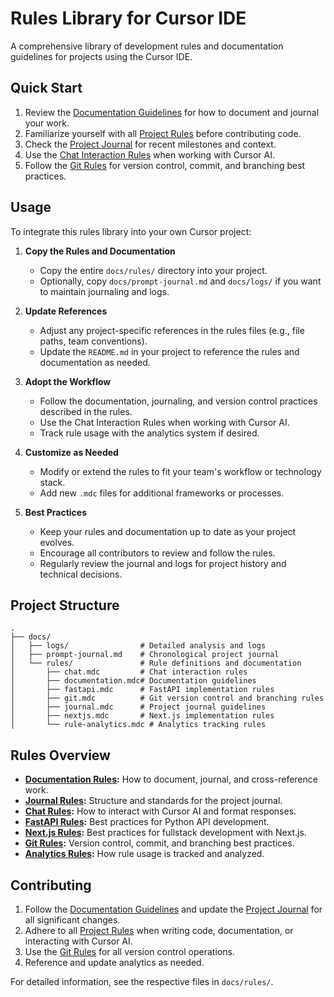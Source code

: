 # Rules Library for Cursor IDE

A comprehensive library of development rules and documentation guidelines for projects using the Cursor IDE.

## Quick Start

1. Review the [Documentation Guidelines](docs/rules/documentation.mdc) for how to document and journal your work.
2. Familiarize yourself with all [Project Rules](#rules-overview) before contributing code.
3. Check the [Project Journal](docs/prompt-journal.md) for recent milestones and context.
4. Use the [Chat Interaction Rules](docs/rules/chat.mdc) when working with Cursor AI.
5. Follow the [Git Rules](docs/rules/git.mdc) for version control, commit, and branching best practices.

## Usage

To integrate this rules library into your own Cursor project:

1. **Copy the Rules and Documentation**
   - Copy the entire `docs/rules/` directory into your project.
   - Optionally, copy `docs/prompt-journal.md` and `docs/logs/` if you want to maintain journaling and logs.

2. **Update References**
   - Adjust any project-specific references in the rules files (e.g., file paths, team conventions).
   - Update the `README.md` in your project to reference the rules and documentation as needed.

3. **Adopt the Workflow**
   - Follow the documentation, journaling, and version control practices described in the rules.
   - Use the Chat Interaction Rules when working with Cursor AI.
   - Track rule usage with the analytics system if desired.

4. **Customize as Needed**
   - Modify or extend the rules to fit your team's workflow or technology stack.
   - Add new `.mdc` files for additional frameworks or processes.

5. **Best Practices**
   - Keep your rules and documentation up to date as your project evolves.
   - Encourage all contributors to review and follow the rules.
   - Regularly review the journal and logs for project history and technical decisions.

## Project Structure

```
.
├── docs/
│   ├── logs/                # Detailed analysis and logs
│   ├── prompt-journal.md    # Chronological project journal
│   └── rules/               # Rule definitions and documentation
│       ├── chat.mdc         # Chat interaction rules
│       ├── documentation.mdc# Documentation guidelines
│       ├── fastapi.mdc      # FastAPI implementation rules
│       ├── git.mdc          # Git version control and branching rules
│       ├── journal.mdc      # Project journal guidelines
│       ├── nextjs.mdc       # Next.js implementation rules
│       └── rule-analytics.mdc # Analytics tracking rules
```

## Rules Overview

- **[Documentation Rules](docs/rules/documentation.mdc):** How to document, journal, and cross-reference work.
- **[Journal Rules](docs/rules/journal.mdc):** Structure and standards for the project journal.
- **[Chat Rules](docs/rules/chat.mdc):** How to interact with Cursor AI and format responses.
- **[FastAPI Rules](docs/rules/fastapi.mdc):** Best practices for Python API development.
- **[Next.js Rules](docs/rules/nextjs.mdc):** Best practices for fullstack development with Next.js.
- **[Git Rules](docs/rules/git.mdc):** Version control, commit, and branching best practices.
- **[Analytics Rules](docs/rules/rule-analytics.mdc):** How rule usage is tracked and analyzed.

## Contributing

1. Follow the [Documentation Guidelines](docs/rules/documentation.mdc) and update the [Project Journal](docs/prompt-journal.md) for all significant changes.
2. Adhere to all [Project Rules](#rules-overview) when writing code, documentation, or interacting with Cursor AI.
3. Use the [Git Rules](docs/rules/git.mdc) for all version control operations.
4. Reference and update analytics as needed.

For detailed information, see the respective files in `docs/rules/`. 